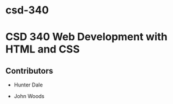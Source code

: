 # csd-340
<h1> CSD 340 Web Development with HTML and CSS </h1>
<h2> Contributors </h2>
<ul><li> Hunter Dale </li></ul>
<ul><li> John Woods </li></ul>
